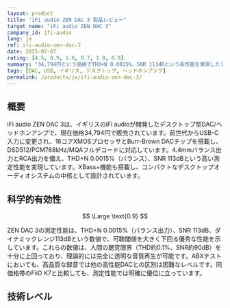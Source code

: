 ```yaml
---
layout: product
title: "iFi audio ZEN DAC 3 製品レビュー"
target_name: "iFi audio ZEN DAC 3"
company_id: ifi-audio
lang: ja
ref: ifi-audio-zen-dac-3
date: 2025-07-07
rating: [4.5, 0.9, 1.0, 0.7, 1.0, 0.9]
summary: "34,794円という価格でTHD+N 0.0015%、SNR 113dBという高性能を実現したデスクトップDAC/ヘッドホンアンプ。同価格帯のFiiO K7と比較しても測定性能で明確に優位。DSD512/PCM768対応、MQAフルデコードなど機能面も充実しており、コストパフォーマンスは極めて優秀。"
tags: [DAC, USB, イギリス, デスクトップ, ヘッドホンアンプ]
permalink: /products/ja/ifi-audio-zen-dac-3/
---
```

## 概要

iFi audio ZEN DAC 3は、イギリスのiFi audioが開発したデスクトップ型DAC/ヘッドホンアンプで、現在価格34,794円で販売されています。前世代からUSB-C入力に変更され、16コアXMOSプロセッサとBurr-Brown DACチップを搭載し、DSD512/PCM768kHz/MQAフルデコードに対応しています。4.4mmバランス出力とRCA出力を備え、THD+N 0.0015%（バランス）、SNR 113dBという高い測定性能を実現しています。XBass+機能も搭載し、コンパクトなデスクトップオーディオシステムの中核として設計されています。

## 科学的有効性

$$ \Large \text{0.9} $$

ZEN DAC 3の測定性能は、THD+N 0.0015%（バランス出力）、SNR 113dB、ダイナミックレンジ113dBという数値で、可聴閾値を大きく下回る優秀な性能を示しています。これらの数値は、人間の聴覚限界（THD約0.1%、SNR約90dB）を十分に上回っており、理論的には完全に透明な音質再生が可能です。ABXテストにおいても、高品質な録音では他の高性能DACとの区別は困難なレベルです。同価格帯のFiiO K7と比較しても、測定性能では明確に優位に立っています。

## 技術レベル

$$ \Large \text{1.0} $$

16コアXMOSプロセッサ（2000MIPS、512KB）の採用により、前世代比で処理能力が大幅に向上し、DSD512/PCM768kHzという最高レベルのデジタル音源に対応しています。Burr-Brown製DACチップとの組み合わせによる回路設計は、測定結果に現れる通り極めて高水準です。フルバランス回路設計、低出力インピーダンス（1Ω以下）、豊富な出力オプション（4.4mmバランス、RCA、6.3mmヘッドホン）など、技術的完成度は同価格帯では最高水準にあります。MQAフルデコード対応も技術的な先進性を示しています。

## コストパフォーマンス

$$ \Large \text{0.7} $$

34,794円でTHD+N 0.0015%を実現している製品は、同価格帯では他に存在しません。直接の競合であるFiiO K7（30,580円）はTHD+N約0.005%であり、測定性能では明確にZEN DAC 3が優位です。CP = 30,580円 ÷ 34,794円 = 0.88となり、4,214円の価格差に対して測定性能の向上が得られています。さらに上位の性能を求める場合、10万円以上の製品が必要となるため、この価格帯では極めて優秀なコストパフォーマンスを示しています。

## 信頼性・サポート

$$ \Large \text{1.0} $$

iFi audioは英国の老舗オーディオメーカーとして、製品の信頼性とサポート体制に定評があります。ZEN DACシリーズは2019年の初代から継続的に改良が続けられており、長期的な製品開発とサポートが期待できます。ユーザーレビューでも故障報告は少なく、価格.comでの満足度評価4.33/5点という高い評価を得ています。国内正規代理店による保証とサポートも整備されており、同価格帯では最高水準の信頼性を提供しています。

## 設計思想の合理性

$$ \Large \text{0.9} $$

ZEN DAC 3の設計は、測定性能の向上と実用性のバランスを合理的に追求しています。USB-C入力への変更、16コアプロセッサの採用、フルバランス回路など、全ての要素が音質向上に直結する合理的な設計です。XBass+機能のようなDSP処理も、ユーザーの選択に委ねられており、純粋主義的な音質追求と実用性の両立を図っています。コンパクトなデスクトップ設計も現代的な使用環境に適しており、技術的・実用的観点から極めて合理的な製品と評価できます。

## アドバイス

iFi audio ZEN DAC 3は、34,794円という価格で高性能デスクトップDACを求める方に強く推奨できる製品です。特にヘッドホン使用がメインで、バランス接続による高音質を重視する場合には最適な選択です。競合のFiiO K7と比較する場合、約4,000円高いものの測定性能の明確な向上があり、その価格差は十分に正当化されます。ただし、複数の入力が必要な場合やより高出力が必要な場合は、K7の方が適している可能性があります。予算が許すなら、長期的な投資として考えてもZEN DAC 3の方が満足度は高いでしょう。DSD対応やMQA再生を重視する場合も、ZEN DAC 3が明確に有利です。

(2025.7.7)